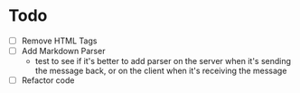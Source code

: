 # Todo

- [ ] Remove HTML Tags
- [ ] Add Markdown Parser 
    - test to see if it's better to add parser on the server when it's sending the message back, or on the client when it's receiving the message
- [ ] Refactor code